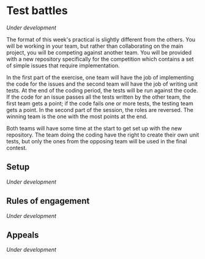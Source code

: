 # Test battles

*Under development*

The format of this week's practical is slightly different from the others. You will be 
working in your team, but rather than collaborating on the main project, you will be 
competing against another team. You will be provided with a new repository specifically
for the competition which contains a set of simple issues that require implementation. 

In the first part of the exercise, one team will have the job of implementing the code
for the issues and the second team will have the job of writing unit tests. At the end of
the coding period, the tests will be run against the code. If the code for an issue passes
all the tests written by the other team, the first team gets a point; if the code fails 
one or more tests, the testing team gets a point. In the second part of the session, the 
roles are reversed. The winning team is the one with the most points at the end.

Both teams will have some time at the start to get set up with the new repository. The team
doing the coding have the right to create their own unit tests, but only the ones from the
opposing team will be used in the final contest.

## Setup

*Under development*

## Rules of engagement

*Under development*

## Appeals

*Under development*

